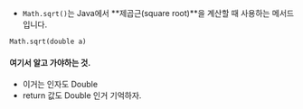 
- `Math.sqrt()`는 Java에서 **제곱근(square root)**을 계산할 때 사용하는 메서드입니다.

```
Math.sqrt(double a)
```

#### 여기서 알고 가야하는 것.

- 이거는 인자도 Double
- return 값도 Double 인거 기억하자.